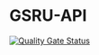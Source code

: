 # GSRU-API
[![Quality Gate Status](https://sonarqube.ricearaul.com/api/project_badges/measure?project=RiceaRaul_GSRU-API_AY5M7BE0Esou-nvbmSD-&metric=alert_status&token=sqb_fed53363399c0323c264c825dbb006ce10bfe012)](https://sonarqube.ricearaul.com/dashboard?id=RiceaRaul_GSRU-API_AY5M7BE0Esou-nvbmSD-)

